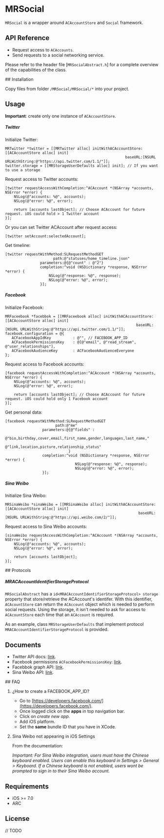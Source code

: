 # MRSocial

`MRSocial` is a wrapper around `ACAccountStore` and `Social` framework. 


## API Reference

- Request access to `ACAccounts`.
- Send requests to a social networking service.

Please refer to the header file [`MRSocialAbstract.h`] for a complete overview of the capabilities of the class.

## Installation

Copy files from folder `/MRSocial/MRSocial/*` into your project.

## Usage

**Important**: create only one instance of `ACAccountStore`.

##### Twitter

Initialize Twitter:

```objc
MRTwitter *twitter = [[MRTwitter alloc] initWithACAccountStore:[[ACAccountStore alloc] init]
                                                       baseURL:[NSURL URLWithString:@"https://api.twitter.com/1.1/"]];
twitter.storage = [[MRStorageUserDefaults alloc] init]; // If you want to use a storage
```

Request access to Twitter accounts:

```objc
[twitter requestAccessWithCompletion:^ACAccount *(NSArray *accounts, NSError *error) {
	NSLog(@"accounts: %@", accounts);
    NSLog(@"error: %@", error);
        
    return [accounts lastObject]; // Choose ACAccount for future request. iOS could hold > 1 Twitter account
}];
```

Or you can set Twitter ACAccount after request access:

```objc
[twitter setAccount:selectedAccount];
```

Get timeline:

```objc
[twitter requestWithMethod:SLRequestMethodGET
                      path:@"statuses/home_timeline.json"
                parameters:@{@"count" : @"2"}
                completion:^void (NSDictionary *response, NSError *error) {
                    NSLog(@"response: %@", response);
                    NSLog(@"error: %@", error);
                }];
```

##### Facebook

Initialize Facebook:

```objc
MRFaceebook *facebbok = [[MRFaceebook alloc] initWithACAccountStore:[[ACAccountStore alloc] init]
                                                            baseURL:[NSURL URLWithString:@"https://api.twitter.com/1.1/"]];
facebook.configuration = @{
   ACFacebookAppIdKey          : @"", // FACEBOOK_APP_ID
   ACFacebookPermissionsKey    : @[@"email", @"read_stream", @"user_relationships"],
   ACFacebookAudienceKey       : ACFacebookAudienceEveryone
};                                                                
```

Request access to Facebook accounts:

```objc
[facebook requestAccessWithCompletion:^ACAccount *(NSArray *accounts, NSError *error) {
    NSLog(@"accounts: %@", accounts);
    NSLog(@"error: %@", error);
        
    return [accounts lastObject]; // Choose ACAccount for future request. iOS could hold only 1 Facebook account
}];
```

Get personal data:

```objc
[facebook requestWithMethod:SLRequestMethodGET
                       path:@"me"
                 parameters:@{@"fields" :
                               @"bio,birthday,cover,email,first_name,gender,languages,last_name,"
                               @"link,location,picture,relationship_status"
                             }
                 completion:^void (NSDictionary *response, NSError *error) {
                     			NSLog(@"response: %@", response);
                     			NSLog(@"error: %@", error);
                 }];
```

##### Sina Weibo

Initialize Sina Weibo:

```objc
MRSinaWeibo *sinaWeibo = [[MRSinaWeibo alloc] initWithACAccountStore:[[ACAccountStore alloc] init]
                                                             baseURL:[NSURL URLWithString:@"https://api.weibo.com/2/"]];                                                               
```

Request access to Sina Weibo accounts:

```objc
[sinaWeibo requestAccessWithCompletion:^ACAccount *(NSArray *accounts, NSError *error) {
    NSLog(@"accounts: %@", accounts);
    NSLog(@"error: %@", error);
        
    return [accounts lastObject];
}];        
```

## Protocols

##### MRACAccountIdentifierStorageProtocol

`MRSocialAbstract` has a `id<MRACAccountIdentifierStorageProtocol> storage` property that store/retrieve the ACAccount's identifer.
With this identifier, `ACAcountStore` can return the `ACAccount` object which is needed to perform social requests. 
Using the storage, it isn't needed to ask for access to `ACAcountStore` each time that an `ACAccount` is required.

As an example, class `MRStorageUserDefaults` that implement protocol `MRACAccountIdentifierStorageProtocol` is provided.

## Documents

- Twitter API docs: [link](https://dev.twitter.com/docs/api/1.1).
- Facebook permissions `ACFacebookPermissionsKey`: [link](https://developers.facebook.com/docs/facebook-login/permissions/).
- Facebbok graph API: [link](https://developers.facebook.com/docs/graph-api/reference). 
- Sina Weibo API: [link](http://open.weibo.com/wiki/API).

## FAQ

1. ¿How to create a FACEBOOK_APP_ID?
	- Go to [https://developers.facebook.com/](https://developers.facebook.com/).
	- Once logged click on the **apps** in top navigation bar.
	- Click on *create new app*.
	- Add iOS platform.
	- Set the **same** bundle ID that you have in XCode.
	
2. Sina Weibo not appearing in iOS Settings

	From the documentation:
	
	*Important: For Sina Weibo integration, users must have the Chinese keyboard enabled. Users can enable this keyboard in Settings > General > Keyboard. If a 	Chinese keyboard is not enabled, users wont be prompted to sign in to their Sina Weibo account.*


## Requirements

- iOS >= 7.0
- ARC


## License

// TODO
